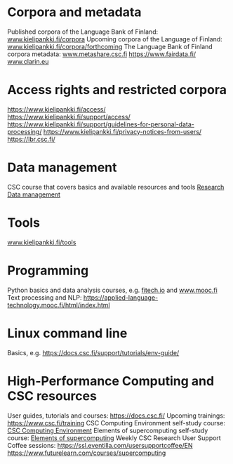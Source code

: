 # Corpora and metadata
Published corpora of the Language Bank of Finland: <a href="http://www.kielipankki.fi/corpora">www.kielipankki.fi/corpora</a>
Upcoming corpora of the Language of Finland: <a href="http://www.kielipankki.fi/corpora/forthcoming">www.kielipankki.fi/corpora/forthcoming</a>
The Language Bank of Finland corpora metadata: <a href="http://www.metashare.csc.fi">www.metashare.csc.fi</a>
<a href="https://www.fairdata.fi/">https://www.fairdata.fi/</a>
<a href="http://www.clarin.eu">www.clarin.eu</a>

# Access rights and restricted corpora
<a href="https://www.kielipankki.fi/access/">https://www.kielipankki.fi/access/</a>
<a href="https://www.kielipankki.fi/support/access/">https://www.kielipankki.fi/support/access/</a>
<a href="https://www.kielipankki.fi/support/guidelines-for-personal-data-processing/">https://www.kielipankki.fi/support/guidelines-for-personal-data-processing/</a>
<a href="https://www.kielipankki.fi/privacy-notices-from-users/">https://www.kielipankki.fi/privacy-notices-from-users/</a>
<a href="https://lbr.csc.fi/">https://lbr.csc.fi/</a>

# Data management
CSC course that covers basics and available resources and tools <a href="https://e-learn.csc.fi/enrol/index.php?id=63&pk_vid=771a784c30981fee16865548663d423e">Research Data management</a>

# Tools
<a href="http://www.kielipankki.fi/tools">www.kielipankki.fi/tools</a>

# Programming
Python basics and data analysis courses, e.g. <a href="">fitech.io</a> and <a href="http://www.mooc.fi">www.mooc.fi</a>
Text processing and NLP: <a href="https://applied-language-technology.mooc.fi/html/index.html">https://applied-language-technology.mooc.fi/html/index.html</a>

# Linux command line
Basics, e.g. <a href="https://docs.csc.fi/support/tutorials/env-guide/">https://docs.csc.fi/support/tutorials/env-guide/</a>

# High-Performance Computing and CSC resources
User guides, tutorials and courses: <a href="https://docs.csc.fi/">https://docs.csc.fi/</a>
Upcoming trainings: <a href="https://www.csc.fi/training">https://www.csc.fi/training</a>
CSC Computing Environment self-study course: <a href="https://ssl.eventilla.com/csccompenvselflearn">CSC Computing Environment</a>
Elements of supercomputing self-study course: <a href="https://ssl.eventilla.com/event/mlOk6">Elements of supercomputing</a>
Weekly CSC Research User Support Coffee sessions: <a href="https://ssl.eventilla.com/usersupportcoffee/EN">https://ssl.eventilla.com/usersupportcoffee/EN</a>
<a href="https://www.futurelearn.com/courses/supercomputing">https://www.futurelearn.com/courses/supercomputing</a>